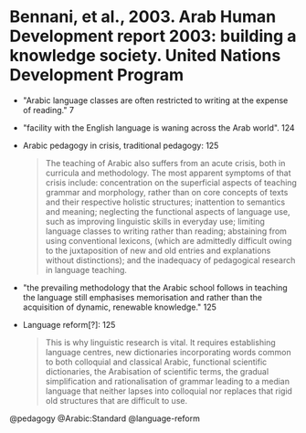 # Bennani, et al., 2003. Arab Human Development report 2003: building a knowledge society. United Nations Development Program

- "Arabic language classes are often restricted to writing at the expense of reading." 7

- "facility with the English language is waning across the Arab world". 124

- Arabic pedagogy in crisis, traditional pedagogy: 125

    > The teaching of Arabic also suffers from an acute crisis, both in curricula and methodology. The most apparent symptoms of that crisis include: concentration on  the superficial aspects of teaching grammar and morphology, rather than on core concepts of texts and their respective holistic structures; inattention to semantics and meaning; neglecting the functional aspects of language use, such as improving linguistic skills in everyday use; limiting language classes to writing rather than reading; abstaining from using conventional lexicons, (which are admittedly difficult owing to the juxtaposition of new and old entries and explanations without distinctions); and the inadequacy of pedagogical research in language teaching.

- "the prevailing methodology that the Arabic school follows in teaching the language still emphasises memorisation and rather than the acquisition of dynamic, renewable knowledge." 125

- Language reform[?]: 125

    > This is why linguistic research is vital. It requires establishing language centres, new dictionaries incorporating words common to both colloquial and classical Arabic, functional scientific dictionaries, the Arabisation of scientific terms, the gradual simplification and rationalisation of grammar leading to a median language that neither lapses into colloquial nor replaces that rigid old structures that are difficult to use.

@pedagogy
@Arabic:Standard
@language-reform
